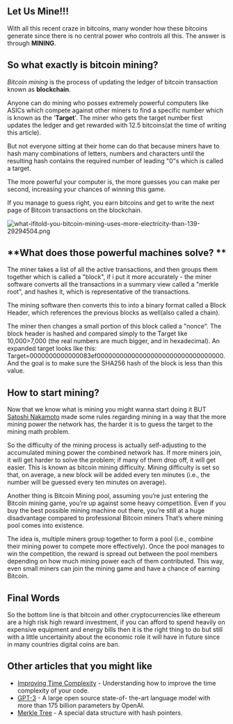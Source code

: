 ## Let Us Mine!!!

With all this recent craze in bitcoins, many wonder how these bitcoins generate since there is no central power who controls all this. 
The answer is through **MINING**.  

## **So what exactly is bitcoin mining?**

*Bitcoin mining* is the process of updating the ledger of bitcoin transaction known as **blockchain**. 

Anyone can do mining who posses extremely powerful computers like ASICs which compete against other miners to find a specific number which is known as the '**Target**'. 
The miner who gets the target number first updates the ledger and get rewarded with 12.5 bitcoins(at the time of writing this article). 

But not everyone sitting at their home can do that because miners have to hash many combinations of letters, numbers and characters until the resulting hash contains the required number of leading "0"s which is called a target. 

The more powerful your computer is, the more guesses you can make per second, increasing your chances of winning this game. 

If you manage to guess right, you earn bitcoins and get to write the next page of Bitcoin transactions on the blockchain. 

![what-ifitold-you-bitcoin-mining-uses-more-electricity-than-139-29294504.png](https://cdn.hashnode.com/res/hashnode/image/upload/v1598693195973/9uD3Lf18H.png)

## **What does those powerful machines solve? **

The miner takes a list of all the active transactions, and then groups them together which is called a "block", if i put it more accurately - the miner software converts all the transactions in a summary view called a "merkle root", and hashes it, which is representative of the transactions. 

The mining software then converts this to into a binary format called a Block Header, which references the previous blocks as well(also called a chain). 

The miner then changes a small portion of this block called a "nonce". The block header is hashed and compared simply to the Target like 10,000>7,000 (the real numbers are much bigger, and in hexadecimal). An expanded target looks like this: Target=0000000000000083ef000000000000000000000000000000000. And the goal is to make sure the SHA256 hash of the block is less than this value.

## **How to start mining?**

Now that we know what is mining you might wanna start doing it BUT [Satoshi Nakamoto](https://en.wikipedia.org/wiki/Satoshi_Nakamoto) made some rules regarding mining in a way that the more mining power the network has, the harder it is to guess the target to the mining math problem. 

So the difficulty of the mining process is actually self-adjusting to the accumulated mining power the combined network has. If more miners join, it will get harder to solve the problem; if many of them drop off, it will get easier. This is known as bitcoin mining difficulty.
Mining difficulty is set so that, on average, a new block will be added every ten minutes (i.e., the number will be guessed every ten minutes on average).

Another thing is Bitcoin Mining pool, assuming you’re just entering the Bitcoin mining game, you’re up against some heavy competition. Even if you buy the best possible mining machine out there, you’re still at a huge disadvantage compared to professional Bitcoin miners That’s where mining pool comes into existence. 

The idea is, multiple miners group together to form a pool (i.e., combine their mining power to compete more effectively). Once the pool manages to win the competition, the reward is spread out between the pool members depending on how much mining power each of them contributed. This way, even small miners can join the mining game and have a chance of earning Bitcoin.

## **Final Words**

So the bottom line is that bitcoin and other cryptocurrencies like ethereum are a high risk high reward investment, if you can afford to spend heavily on expensive equipment and energy bills then it is the right thing to do but still with a little uncertainity about the economic role it will have in future since in many countries digital coins are ban.

## **Other articles that you might like**

- [Improving Time Complexity](https://apoorvtyagi.tech/improving-time-complexity) - Understanding how to improve the time complexity of your code.
- [GPT-3](https://apoorvtyagi.tech/gpt3) - A large open source state-of- 
   the-art language model with more than 175 billion parameters by 
   OpenAI. 
- [Merkle Tree](https://apoorvtyagi.tech/merkle-tree) - A special data 
   structure with hash pointers.